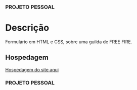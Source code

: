 ### PROJETO PESSOAL

# Descrição
Formulário em HTML e CSS, sobre uma guilda de FREE FIRE.
## Hospedagem
<a href="https://ryanprogrammer.github.io/hosted-form/">Hospedagem do site aqui</a>
### PROJETO PESSOAL
